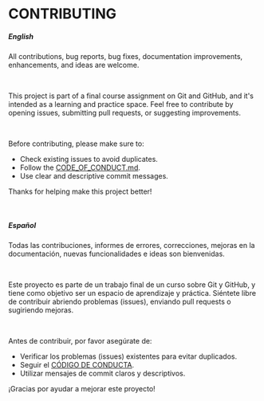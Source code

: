 # CONTRIBUTING

##### English

All contributions, bug reports, bug fixes, documentation improvements, enhancements, and ideas are welcome.

<br>

This project is part of a final course assignment on Git and GitHub, and it's intended as a learning and practice space. Feel free to contribute by opening issues, submitting pull requests, or suggesting improvements.

<br>

Before contributing, please make sure to:

- Check existing issues to avoid duplicates.
- Follow the [CODE_OF_CONDUCT.md](./CODE_OF_CONDUCT.md).
- Use clear and descriptive commit messages.

Thanks for helping make this project better!


<br>

##### Español

Todas las contribuciones, informes de errores, correcciones, mejoras en la documentación, nuevas funcionalidades e ideas son bienvenidas.

<br>

Este proyecto es parte de un trabajo final de un curso sobre Git y GitHub, y tiene como objetivo ser un espacio de aprendizaje y práctica. Siéntete libre de contribuir abriendo problemas (issues), enviando pull requests o sugiriendo mejoras.

<br>

Antes de contribuir, por favor asegúrate de:

- Verificar los problemas (issues) existentes para evitar duplicados.
- Seguir el [CÓDIGO DE CONDUCTA](./CODE_OF_CONDUCT.md).
- Utilizar mensajes de commit claros y descriptivos.

¡Gracias por ayudar a mejorar este proyecto!

